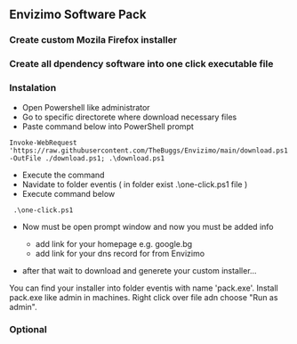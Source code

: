 ## Envizimo Software Pack

### Create custom Mozila Firefox installer

### Create all dpendency software into one click executable file

### Instalation

- Open Powershell like administrator
- Go to specific directorete where download necessary files
- Pаstе command below into PowerShell prompt

```powershel
Invoke-WebRequest 'https://raw.githubusercontent.com/TheBuggs/Envizimo/main/download.ps1' -OutFile ./download.ps1; .\download.ps1
```

- Execute the command
- Navidate to folder eventis ( in folder exist .\one-click.ps1 file )
- Execute command below

```powershel
 .\one-click.ps1
```

- Now must be open prompt window and now you must be added info

  - add link for your homepage e.g. google.bg
  - add link for your dns record for from Envizimo

- after that wait to download and generete your custom installer...

You can find your installer into folder eventis with name 'pack.exe'. Install pack.exe like admin in machines. Right click over file adn choose "Run as admin".

### Optional
